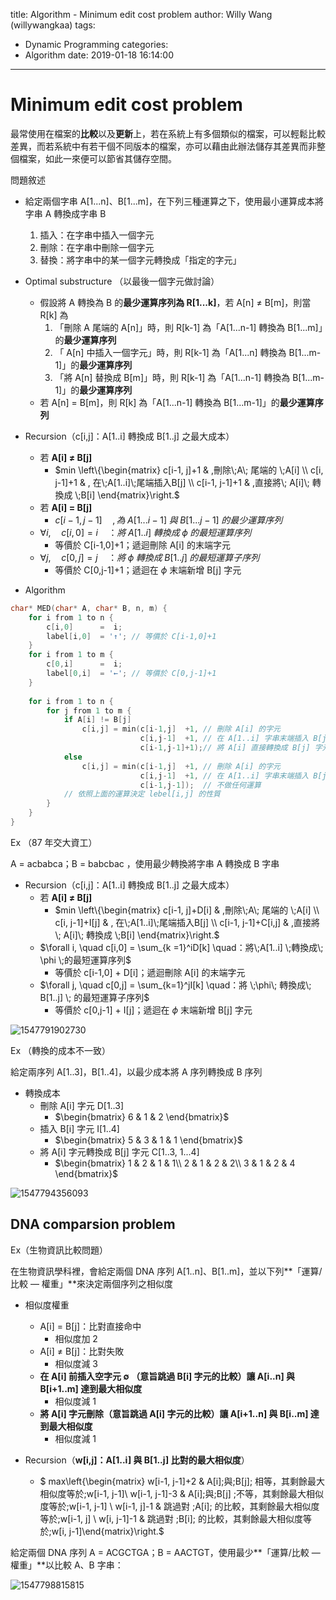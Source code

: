 title: Algorithm - Minimum edit cost problem
author: Willy Wang (willywangkaa)
tags:
  - Dynamic Programming
categories:
  - Algorithm
date: 2019-01-18 16:14:00
---
# Minimum edit cost problem

最常使用在檔案的**比較**以及**更新**上，若在系統上有多個類似的檔案，可以輕鬆比較差異，而若系統中有若干個不同版本的檔案，亦可以藉由此辦法儲存其差異而非整個檔案，如此一來便可以節省其儲存空間。



問題敘述

- 給定兩個字串 A[1...n]、B[1...m]，在下列三種運算之下，使用最小運算成本將字串 A 轉換成字串 B
  1. 插入：在字串中插入一個字元
  2. 刪除：在字串中刪除一個字元
  3. 替換：將字串中的某一個字元轉換成「指定的字元」



- Optimal substructure （以最後一個字元做討論）
  - 假設將 A 轉換為 B 的**最少運算序列為 R[1...k]**，若 A[n] ≠ B[m]，則當 R[k] 為
    1. 「刪除 A 尾端的 A[n]」時，則 R[k-1] 為「A[1...n-1] 轉換為 B[1...m]」的**最少運算序列**
    2. 「 A[n] 中插入一個字元」時，則 R[k-1] 為「A[1...n] 轉換為 B[1...m-1]」的**最少運算序列**
    3. 「將 A[n] 替換成 B[m]」時，則 R[k-1] 為「A[1...n-1] 轉換為 B[1...m-1]」的**最少運算序列**
  - 若 A[n] = B[m]，則 R[k] 為「A[1...n-1] 轉換為 B[1...m-1]」的**最少運算序列**



- Recursion（c[i,j]：A[1..i] 轉換成 B[1..j] 之最大成本）
  - 若 **A[i] ≠ B[j]**
    - $min \left\{\begin{matrix}
      c[i-1, j]+1 & ,刪除\;A\; 尾端的 \;A[i] \\ 
      c[i, j-1]+1 & , 在\;A[1..i]\;尾端插入B[j]  \\ 
      c[i-1, j-1]+1 & ,直接將\; A[i]\; 轉換成 \;B[i]
      \end{matrix}\right.$
  - 若 **A[i] = B[j]**
    - $c[i-1, j-1] \quad , 為\;A[1...i-1] \;與 \;B[1...j-1] \; 的最少運算序列$
  - $\forall i, \quad c[i,0] = i \quad：將\;A[1..i] \;轉換成\; \phi \;的最短運算序列$
    - 等價於 C[i-1,0]+1；遞迴刪除 A[i] 的末端字元
  - $\forall j, \quad c[0,j] = j \quad：將 \;\phi\; 轉換成\; B[1..j] \; 的最短運算子序列$
    - 等價於 C[0,j-1]+1；遞迴在 $\phi$ 末端新增 B[j] 字元



- Algorithm

```cpp
char* MED(char* A, char* B, n, m) {
    for i from 1 to n {
        c[i,0]      =  i;
        label[i,0]  = '↑'; // 等價於 C[i-1,0]+1
    }
    for i from 1 to m {
        c[0,i]      =  i;
        label[0,i]  = '←'; // 等價於 C[0,j-1]+1
    }
    
    for i from 1 to n {
        for j from 1 to m {
            if A[i] != B[j]
                c[i,j] = min(c[i-1,j]  +1, // 刪除 A[i] 的字元
                             c[i,j-1]  +1, // 在 A[1..i] 字串末端插入 B[j] 字元
                             c[i-1,j-1]+1);// 將 A[i] 直接轉換成 B[j] 字元
            else
                c[i,j] = min(c[i-1,j]  +1, // 刪除 A[i] 的字元
                             c[i,j-1]  +1, // 在 A[1..i] 字串末端插入 B[j] 字元
                             c[i-1,j-1]);  // 不做任何運算
            // 依照上面的運算決定 lebel[i,j] 的性質
        }
    }
}
```



Ex （87 年交大資工）

A = acbabca；B = babcbac ，使用最少轉換將字串 A 轉換成 B 字串

- Recursion（c[i,j]：A[1..i] 轉換成 B[1..j] 之最大成本）
  - 若 **A[i] ≠ B[j]**
    - $min \left\{\begin{matrix}
      c[i-1, j]+D[i] & ,刪除\;A\; 尾端的 \;A[i] \\ 
      c[i, j-1]+I[j] & , 在\;A[1..i]\;尾端插入B[j]  \\ 
      c[i-1, j-1]+C[i,j] & ,直接將\; A[i]\; 轉換成 \;B[i]
      \end{matrix}\right.$
  - $\forall i, \quad c[i,0] = \sum_{k =1}^iD[k] \quad：將\;A[1..i] \;轉換成\; \phi \;的最短運算序列$
    - 等價於 c[i-1,0] + D[i]；遞迴刪除 A[i] 的末端字元
  - $\forall j, \quad c[0,j] = \sum_{k=1}^jI[k] \quad：將 \;\phi\; 轉換成\; B[1..j] \; 的最短運算子序列$
    - 等價於 c[0,j-1] + I[j]；遞迴在 $\phi$ 末端新增 B[j] 字元



![1547791902730](\willywangkaa\images\1547791902730.png)



Ex （轉換的成本不一致）

給定兩序列 A[1..3]，B[1..4]，以最少成本將 A 序列轉換成 B 序列

- 轉換成本
  - 刪除 A[i] 字元 D[1..3]
    - $\begin{bmatrix}
      6 & 1 & 2
      \end{bmatrix}$
  - 插入 B[i] 字元 I[1..4]
    - $\begin{bmatrix}
      5 & 3 & 1 & 1
      \end{bmatrix}$
  - 將 A[i] 字元轉換成 B[j] 字元 C[1..3, 1...4]
    - $\begin{bmatrix}
      1 & 2 & 1 & 1\\ 
      2 & 1 & 2 & 2\\ 
      3 & 1 & 2 & 4
      \end{bmatrix}$



![1547794356093](\willywangkaa\images\1547794356093.png)



## DNA comparsion problem

Ex（生物資訊比較問題）

在生物資訊學科裡，會給定兩個 DNA 序列 A[1..n]、B[1..m]，並以下列**「運算/比較 — 權重」**來決定兩個序列之相似度

- 相似度權重
  - A[i] = B[j]：比對直接命中
    - 相似度加 2
  - A[i] ≠ B[j]：比對失敗
    - 相似度減 3
  - **在 A[i] 前插入空字元 ∅ （意旨跳過 B[i] 字元的比較）讓 A[i..n] 與 B[i+1..m] 達到最大相似度**
    - 相似度減 1
  - **將 A[i] 字元刪除（意旨跳過 A[i] 字元的比較）讓 A[i+1..n] 與 B[i..m] 達到最大相似度**
    - 相似度減 1

- Recursion（**w[i,j]：A[1..i] 與 B[1..j] 比對的最大相似度**）
  - $ max\left\{\begin{matrix}
    w[i-1, j-1]+2 & A[i]\;與\;B[j]\; 相等，其剩餘最大相似度等於\;w[i-1, j-1]\\ 
    w[i-1, j-1]-3 & A[i]\;與\;B[j] \;不等，其剩餘最大相似度等於\;w[i-1, j-1] \\ 
    w[i-1, j]-1 & 跳過對 \;A[i]\; 的比較，其剩餘最大相似度等於\;w[i-1, j] \\ 
    w[i, j-1]-1 & 跳過對 \;B[i]\; 的比較，其剩餘最大相似度等於\;w[i, j-1]\end{matrix}\right.$

給定兩個 DNA 序列 A = ACGCTGA；B = AACTGT，使用最少**「運算/比較 — 權重」**以比較 A、B 字串：

![1547798815815](\willywangkaa\images\1547798815815.png)